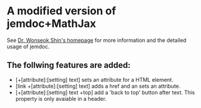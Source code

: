 # A modified version of jemdoc+MathJax
See [Dr. Wonseok Shin's homepage](https://www.mit.edu/~wsshin/index.html) for more information and the detailed usage of jemdoc.

## The follwing features are added:

- [+[attribute\]\:\[setting\] text\] sets an attribute for a HTML element.
- [link  \+\[attribute\]\:\[setting\] text] adds a href and an sets an attribute.
- [+[attribute\]\:[setting] text +top] add a 'back to top' button after text. This property is only avaiable in a header.


